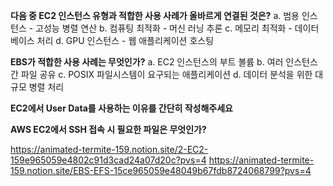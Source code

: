 **다음 중 EC2 인스턴스 유형과 적합한 사용 사례가 올바르게 연결된 것은?**
a. 범용 인스턴스 - 고성능 병렬 연산
b. 컴퓨팅 최적화 - 머신 러닝 추론
c. 메모리 최적화 - 데이터베이스 처리
d. GPU 인스턴스 - 웹 애플리케이션 호스팅

**EBS가 적합한 사용 사례는 무엇인가?**
a. EC2 인스턴스의 부트 볼륨
b. 여러 인스턴스 간 파일 공유
c. POSIX 파일시스템이 요구되는 애플리케이션
d. 데이터 분석을 위한 대규모 병렬 처리

**EC2에서 User Data를 사용하는 이유를 간단히 작성해주세요**

**AWS EC2에서 SSH 접속 시 필요한 파일은 무엇인가?**

https://animated-termite-159.notion.site/2-EC2-159e965059e4802c91d3cad24a07d20c?pvs=4
https://animated-termite-159.notion.site/EBS-EFS-15ce965059e48049b67fdb8724068799?pvs=4
